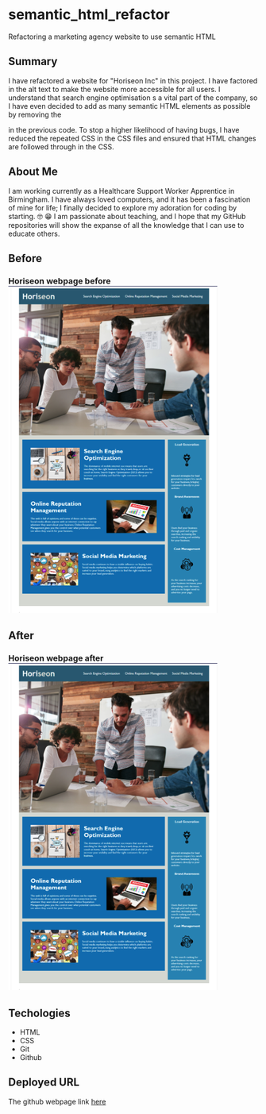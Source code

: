 # semantic_html_refactor
Refactoring a marketing agency website to use semantic HTML


## Summary 
I have refactored a website for "Horiseon Inc" in this project. I have factored in the alt text to make the website more accessible for all users. I understand that search engine optimisation s a vital part of the company, so I have even decided to add as many semantic HTML elements as possible by removing the <div> in the previous code. To stop a higher likelihood of having bugs, I have reduced the repeated CSS in the CSS files and ensured that HTML changes are followed through in the CSS.

## About Me 
I am working currently as a Healthcare Support Worker Apprentice in Birmingham. I have always loved computers, and it has been a fascination of mine for life; I 
finally decided to explore my adoration for coding by starting. :nerd_face: :grin: I am passionate about teaching, and I hope that my GitHub repositories will show the expanse of all the knowledge that I  can use to educate others.


## Before 
### Horiseon webpage before ![ Horiseon webpage before](/assets/images/screenshots/beforewebsite.png "before")

## After 
### Horiseon webpage after![ Horiseon webpage after](/assets/images/screenshots/afterwebsite.png "after")

## Techologies 
- HTML
- CSS
- Git 
- Github

## Deployed URL

The github webpage link [here](https://winner-am1.github.io/semantic_html_refactor/)








